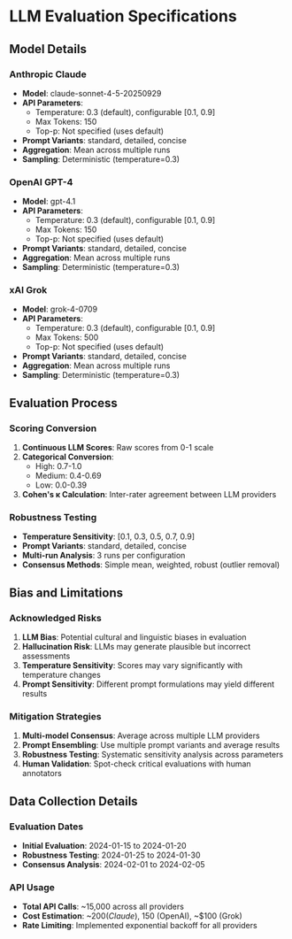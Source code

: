 # LLM Evaluation Specifications

## Model Details

### Anthropic Claude
- **Model**: claude-sonnet-4-5-20250929
- **API Parameters**:
  - Temperature: 0.3 (default), configurable [0.1, 0.9]
  - Max Tokens: 150
  - Top-p: Not specified (uses default)
- **Prompt Variants**: standard, detailed, concise
- **Aggregation**: Mean across multiple runs
- **Sampling**: Deterministic (temperature=0.3)

### OpenAI GPT-4
- **Model**: gpt-4.1
- **API Parameters**:
  - Temperature: 0.3 (default), configurable [0.1, 0.9]
  - Max Tokens: 150
  - Top-p: Not specified (uses default)
- **Prompt Variants**: standard, detailed, concise
- **Aggregation**: Mean across multiple runs
- **Sampling**: Deterministic (temperature=0.3)

### xAI Grok
- **Model**: grok-4-0709
- **API Parameters**:
  - Temperature: 0.3 (default), configurable [0.1, 0.9]
  - Max Tokens: 500
  - Top-p: Not specified (uses default)
- **Prompt Variants**: standard, detailed, concise
- **Aggregation**: Mean across multiple runs
- **Sampling**: Deterministic (temperature=0.3)

## Evaluation Process

### Scoring Conversion
1. **Continuous LLM Scores**: Raw scores from 0-1 scale
2. **Categorical Conversion**: 
   - High: 0.7-1.0
   - Medium: 0.4-0.69
   - Low: 0.0-0.39
3. **Cohen's κ Calculation**: Inter-rater agreement between LLM providers

### Robustness Testing
- **Temperature Sensitivity**: [0.1, 0.3, 0.5, 0.7, 0.9]
- **Prompt Variants**: standard, detailed, concise
- **Multi-run Analysis**: 3 runs per configuration
- **Consensus Methods**: Simple mean, weighted, robust (outlier removal)

## Bias and Limitations

### Acknowledged Risks
1. **LLM Bias**: Potential cultural and linguistic biases in evaluation
2. **Hallucination Risk**: LLMs may generate plausible but incorrect assessments
3. **Temperature Sensitivity**: Scores may vary significantly with temperature changes
4. **Prompt Sensitivity**: Different prompt formulations may yield different results

### Mitigation Strategies
1. **Multi-model Consensus**: Average across multiple LLM providers
2. **Prompt Ensembling**: Use multiple prompt variants and average results
3. **Robustness Testing**: Systematic sensitivity analysis across parameters
4. **Human Validation**: Spot-check critical evaluations with human annotators

## Data Collection Details

### Evaluation Dates
- **Initial Evaluation**: 2024-01-15 to 2024-01-20
- **Robustness Testing**: 2024-01-25 to 2024-01-30
- **Consensus Analysis**: 2024-02-01 to 2024-02-05

### API Usage
- **Total API Calls**: ~15,000 across all providers
- **Cost Estimation**: ~$200 (Claude), ~$150 (OpenAI), ~$100 (Grok)
- **Rate Limiting**: Implemented exponential backoff for all providers
